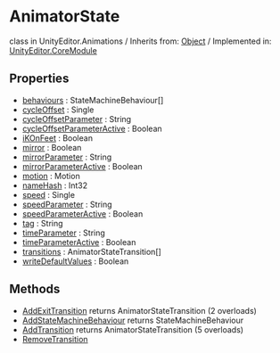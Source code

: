 # AnimatorState
class in UnityEditor.Animations
 / Inherits from: <a href="https://docs.unity3d.com/6000.0/Documentation/ScriptReference/Object.html" target="_blank">Object</a> / Implemented in: <a href="https://docs.unity3d.com/6000.0/Documentation/ScriptReference/UnityEditor.CoreModule.html" target="_blank">UnityEditor.CoreModule</a>
## Properties
- <a href="https://docs.unity3d.com/6000.0/Documentation/ScriptReference/AnimatorState-behaviours.html" target="_blank">behaviours</a> : StateMachineBehaviour[]
- <a href="https://docs.unity3d.com/6000.0/Documentation/ScriptReference/AnimatorState-cycleOffset.html" target="_blank">cycleOffset</a> : Single
- <a href="https://docs.unity3d.com/6000.0/Documentation/ScriptReference/AnimatorState-cycleOffsetParameter.html" target="_blank">cycleOffsetParameter</a> : String
- <a href="https://docs.unity3d.com/6000.0/Documentation/ScriptReference/AnimatorState-cycleOffsetParameterActive.html" target="_blank">cycleOffsetParameterActive</a> : Boolean
- <a href="https://docs.unity3d.com/6000.0/Documentation/ScriptReference/AnimatorState-iKOnFeet.html" target="_blank">iKOnFeet</a> : Boolean
- <a href="https://docs.unity3d.com/6000.0/Documentation/ScriptReference/AnimatorState-mirror.html" target="_blank">mirror</a> : Boolean
- <a href="https://docs.unity3d.com/6000.0/Documentation/ScriptReference/AnimatorState-mirrorParameter.html" target="_blank">mirrorParameter</a> : String
- <a href="https://docs.unity3d.com/6000.0/Documentation/ScriptReference/AnimatorState-mirrorParameterActive.html" target="_blank">mirrorParameterActive</a> : Boolean
- <a href="https://docs.unity3d.com/6000.0/Documentation/ScriptReference/AnimatorState-motion.html" target="_blank">motion</a> : Motion
- <a href="https://docs.unity3d.com/6000.0/Documentation/ScriptReference/AnimatorState-nameHash.html" target="_blank">nameHash</a> : Int32
- <a href="https://docs.unity3d.com/6000.0/Documentation/ScriptReference/AnimatorState-speed.html" target="_blank">speed</a> : Single
- <a href="https://docs.unity3d.com/6000.0/Documentation/ScriptReference/AnimatorState-speedParameter.html" target="_blank">speedParameter</a> : String
- <a href="https://docs.unity3d.com/6000.0/Documentation/ScriptReference/AnimatorState-speedParameterActive.html" target="_blank">speedParameterActive</a> : Boolean
- <a href="https://docs.unity3d.com/6000.0/Documentation/ScriptReference/AnimatorState-tag.html" target="_blank">tag</a> : String
- <a href="https://docs.unity3d.com/6000.0/Documentation/ScriptReference/AnimatorState-timeParameter.html" target="_blank">timeParameter</a> : String
- <a href="https://docs.unity3d.com/6000.0/Documentation/ScriptReference/AnimatorState-timeParameterActive.html" target="_blank">timeParameterActive</a> : Boolean
- <a href="https://docs.unity3d.com/6000.0/Documentation/ScriptReference/AnimatorState-transitions.html" target="_blank">transitions</a> : AnimatorStateTransition[]
- <a href="https://docs.unity3d.com/6000.0/Documentation/ScriptReference/AnimatorState-writeDefaultValues.html" target="_blank">writeDefaultValues</a> : Boolean
## Methods
- <a href="https://docs.unity3d.com/6000.0/Documentation/ScriptReference/AnimatorState.AddExitTransition.html" target="_blank">AddExitTransition</a> returns AnimatorStateTransition (2 overloads)
- <a href="https://docs.unity3d.com/6000.0/Documentation/ScriptReference/AnimatorState.AddStateMachineBehaviour.html" target="_blank">AddStateMachineBehaviour</a> returns StateMachineBehaviour
- <a href="https://docs.unity3d.com/6000.0/Documentation/ScriptReference/AnimatorState.AddTransition.html" target="_blank">AddTransition</a> returns AnimatorStateTransition (5 overloads)
- <a href="https://docs.unity3d.com/6000.0/Documentation/ScriptReference/AnimatorState.RemoveTransition.html" target="_blank">RemoveTransition</a>
